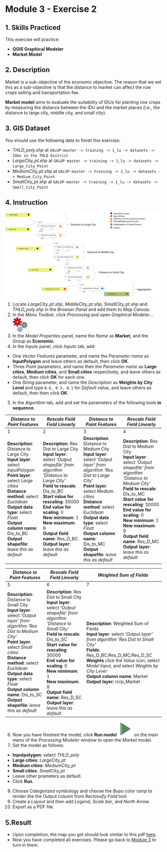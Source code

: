# Module 3 - Exercise 2

## 1. Skills Practiced

This exercise will practice:

- **QGIS Graphical Modeler**
- **Market Model**

## 2. Description

Market is a sub-objective of the economic objective. The reason that we set this as a sub-objective is that the distance to market can affect the row crops selling and transportation fee.

**Market model** aims to evaluate the suitability of IDUs for planting row crops by measuring the distance between the IDU and the market places (i.e., the distance to large city, middle city, and small city).

## 3. GIS Dataset

You should use the following data to finish this exercise:
- _THLD\_poly.shp_ at
`GALUP-master -> training -> 1_lu -> datasets -> IDUs in the THLD District`
- _LargeCity\_pt.shp_ at
`GALUP-master -> training -> 1_lu -> datasets -> Large_City_Point`
- _MediumCity\_pt.shp_ at
`GALUP-master -> training -> 1_lu -> datasets -> Medium_City_Point`
- _SmallCity\_pt.shp_ at
`GALUP-master -> training -> 1_lu -> datasets -> Small_City_Point`

## 4. Instruction

![marketmodelmap](../../../images/Model%20Map/Market.svg)

1. Locate _LargeCity\_pt.shp_, _MiddleCity\_pt.shp_, _SmallCity\_pt.shp_ and _THLD\_poly.shp_ in the _Browser Panel_ and add them to _Map Canvas_.
2. In the _Menu Toolbar_, click _Processing_ and open _Graphical Modeler..._ ![gm](../../../images/processingModel.svg).
3. In the _Model Properties_ panel, name the _Name_ as **Market**, and the _Group_ as **Economic**.
4. In the _Inputs_ panel, click _Inputs_ tab, add:

- One _Vector Features_ parameter, and name the _Parameter name_ as **InputPolygon** and leave others as default, then click **OK**.
- Three _Point_ parameters, and name their the _Parameter name_ as **Large cities**, **Medium cities**, and **Small cities** respectively, and leave others as default, then click **OK** for each one.
- One _String_ parameter, and name the _Description_ as **Weights by City Level** and type `0.6, 0.3, 0.1` for _Default value_, and leave others as default, then then click **OK**.

5. In the _Algorithm_ tab, add and set the parameters of the following tools **in sequence**.

|_Distance to Point Features_|_Rescale Field Field Linearly_|_Distance to Point Features_|_Rescale Field Field Linearly_|
|------------------------|---------------------|------------------------------------|------------------------|
| 1 | 2 | 3 | 4|
|**Description**: Distance to Large City <br> **Input layer**: select _InputPolygon_ <br> **Point layer**: select _Large cities_ <br> **Distance method**: select _Euclidean_ <br> **Output data type**: select _Float_ <br> **Output column name**: Dis_to_BC <br> **Output shapefile**: _leave this as default_ |**Description**: Res Dist to Large City <br> **Input layer**: select _'Output shapefile' from algorithm 'Distance to Large City'_ <br> **Field to rescale**: Dis_to_BC <br> **Start value for rescaling**: 30000 <br> **End value for scaling**: 0 <br> **New minimum**: 1 <br> **New maximum**: 9 <br> **Output field name**: Res_D_BC <br> **Output layer**: _leave this as default_|**Description**: Distance to Medium City <br> **Input layer**: select _'Output layer' from algorithm 'Res Dist to Large City'_ <br> **Point layer**: select _Medium cities_ <br> **Distance method**: select _Euclidean_ <br> **Output data type**: select _Float_ <br> **Output column name**: Dis_to_MC <br> **Output shapefile**: _leave this as default_ |**Description**: Res Dist to Medium City <br> **Input layer**: select _'Output shapefile' from algorithm 'Distance to Medium City'_ <br> **Field to rescale**: Dis_to_MC <br> **Start value for rescaling**: 30000 <br> **End value for scaling**: 0 <br> **New minimum**: 1 <br> **New maximum**: 9 <br> **Output field name**: Res_D_MC <br> **Output layer**: _leave this as default_|

|_Distance to Point Features_|_Rescale Field Field Linearly_ |_Weighted Sum of Fields_|
|-----------------------|------------------|------------------|
| 5 | 6 | 7 |
|**Description**: Distance to Small City <br> **Input layer**: select _'Output layer' from algorithm 'Res Dist to Medium City'_ <br> **Point layer**: select _Small cities_ <br> **Distance method**: select _Euclidean_ <br> **Output data type**: select _Float_ <br> **Output column name**: Dis_to_SC <br> **Output shapefile**: _leave this as default_  |**Description**: Res Dist to Small City <br> **Input layer**: select _'Output shapefile' from algorithm 'Distance to Small City'_ <br> **Field to rescale**: Dis_to_SC <br> **Start value for rescaling**: 30000 <br> **End value for scaling**: 0 <br> **New minimum**: 1 <br> **New maximum**: 9 <br> **Output field name**: Res_D_SC <br> **Output layer**: _leave this as default_|**Description**: Weighted Sum of Fields <br> **Input layer**: select _'Output layer' from algorithm 'Res Dist to Small City'_ <br> **Fields**: Res_D_BC;Res_D_MC;Res_D_SC <br> **Weights** click the _Value_ icon, select _Model Input_, and select _Weights by City Level_ <br> **Output column name**: Market <br> **Output layer**: rcrp_Market |

6. Now you have finished the model, click **Run model** ![st](../../../images/mActionStart.svg) on the main menu of the _Processing Modeler_ window to open the _Market_ model.
7. Set the model as follows:

- **Inputpolygon**: select _THLD\_poly_
- **Large cities**: _LargeCity\_pt_
- **Medium cities**: _MediumCity\_pt_
- **Small cities**: _SmallCity\_pt_
- Leave other prameters as default.
- Click **Run**.

8.  Choose _Categorized_ symbology and choose the _Bupu_ color ramp to
render the the Output column from _Reclassify Field_ tool.
9. Create a _Layout_ and then add _Legend_, _Scale bar_, and _North Arrow_.
10. Export as a PDF file.

## 5.Result

- Upon completion, the map you got should look similar to this pdf
  [here](../pdf_maps/rcrp_Market.pdf).
- Now you have completed all exercises. Please go back to
  [Module 3](https://github.com/SERVIR-WA/GALUP/blob/master/training/1_lu/modules/module3.md#4-exercises-and-post-training-survey) to turn in them.

